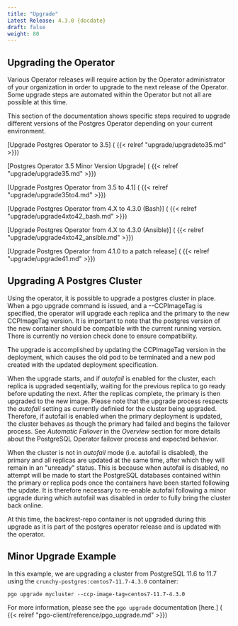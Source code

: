 ```yaml
---
title: "Upgrade"
Latest Release: 4.3.0 {docdate}
draft: false
weight: 80
---
```


## Upgrading the Operator
Various Operator releases will require action by the Operator administrator of your organization in order to upgrade to the next release of the Operator.  Some upgrade steps are automated within the Operator but not all are possible at this time.

This section of the documentation shows specific steps required to upgrade different versions of the Postgres Operator depending on your current environment.

[Upgrade Postgres Operator to 3.5] ( {{< relref "upgrade/upgradeto35.md" >}})

[Postgres Operator 3.5 Minor Version Upgrade] ( {{< relref "upgrade/upgrade35.md" >}})

[Upgrade Postgres Operator from 3.5 to 4.1] ( {{< relref "upgrade/upgrade35to4.md" >}})

[Upgrade Postgres Operator from 4.X to 4.3.0 (Bash)] ( {{< relref "upgrade/upgrade4xto42_bash.md" >}})

[Upgrade Postgres Operator from 4.X to 4.3.0 (Ansible)] ( {{< relref "upgrade/upgrade4xto42_ansible.md" >}})

[Upgrade Postgres Operator from 4.1.0 to a patch release] ( {{< relref "upgrade/upgrade41.md" >}})

## Upgrading A Postgres Cluster

Using the operator, it is possible to upgrade a postgres cluster in place.  When a pgo upgrade command is issued, and a --CCPImageTag is specified, the operator will upgrade each replica and the primary to the new CCPImageTag version. It is important to note that the postgres version of the new container should be compatible with the current running version. There is currently no version check done to ensure compatibility.

The upgrade is accomplished by updating the CCPImageTag version in the deployment, which causes the old pod to be terminated and a new pod created with the updated deployment specification.

When the upgrade starts, and if _autofail_ is enabled for the cluster, each replica is upgraded seqentially, waiting for the previous replica to go ready before updating the next. After the replicas complete, the primary is then upgraded to the new image. Please note that the upgrade process respects the _autofail_ setting as currently definied for the cluster being upgraded.  Therefore, if autofail is enabled when the primary deployment is updated, the cluster behaves as though the primary had failed and begins the failover process.  See _Automatic Failover_ in the _Overview_ section for more details about the PostgreSQL Operator failover process and expected behavior.

When the cluster is not in _autofail_ mode (i.e. autofail is disabled), the primary and all replicas are updated at the same time, after which they will remain in an "unready" status.  This is because when autofail is disabled, no attempt will be made to start the PostgreSQL databases contained within the primary or replica pods once the containers have been started following the update.  It is therefore necessary to re-enable autofail following a minor upgrade during which autofail was disabled in order to fully bring the cluster back online.

At this time, the backrest-repo container is not upgraded during this upgrade as it is part of the postgres operator release and is updated with the operator.

## Minor Upgrade Example

In this example, we are upgrading a cluster from PostgreSQL 11.6 to 11.7 using the `crunchy-postgres:centos7-11.7-4.3.0` container:

`pgo upgrade mycluster --ccp-image-tag=centos7-11.7-4.3.0`

For more information, please see the `pgo upgrade` documentation [here.] ( {{< relref "pgo-client/reference/pgo_upgrade.md" >}})
